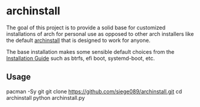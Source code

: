 # archinstall
The goal of this project is to provide a solid base for customized installations of arch for personal use as opposed to other arch installers like the default [archinstall](https://wiki.archlinux.org/title/archinstall) that is designed to work for anyone.

The base installation makes some sensible default choices from the [Installation Guide](https://wiki.archlinux.org/title/Installation_guide) such as btrfs, efi boot, systemd-boot, etc.

## Usage

pacman -Sy git
git clone https://github.com/siege089/archinstall.git
cd archinstall
python archinstall.py